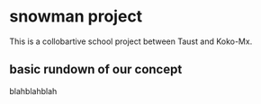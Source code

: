 # snowman project

This is a collobartive school project between Taust and Koko-Mx. 
 
 

## basic rundown of our concept

blahblahblah



